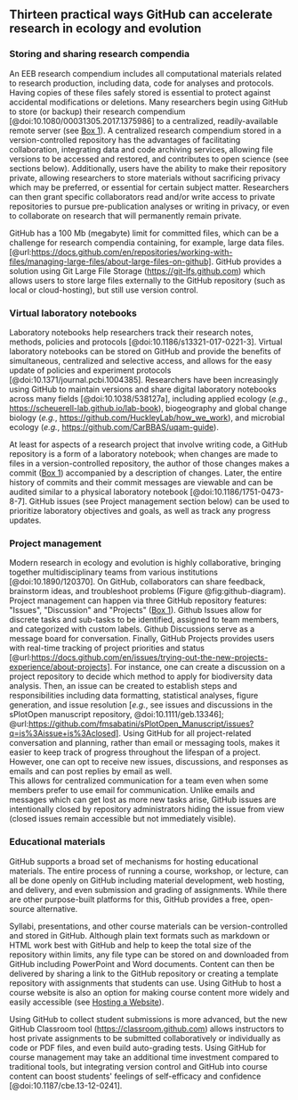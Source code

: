 ## Thirteen practical ways GitHub can accelerate research in ecology and evolution

### Storing and sharing research compendia

<!--*contributors to this section: Dylan Gomes, Emma Hudgins, Pedro Braga, Katherine Hébert* -->
An EEB research compendium includes all computational materials related to research production, including data, code for analyses and protocols.
Having copies of these files safely stored is essential to protect against accidental modifications or deletions.
Many researchers begin using GitHub to store (or backup) their research compendium [@doi:10.1080/00031305.2017.1375986] to a centralized, readily-available remote server (see [Box 1](#definitions)).
A centralized research compendium stored in a version-controlled repository has the advantages of facilitating collaboration, integrating data and code archiving services, allowing file versions to be accessed and restored, and contributes to open science (see sections below). 
Additionally, users have the ability to make their repository private, allowing researchers to store materials without sacrificing privacy which may be preferred, or essential for certain subject matter. 
Researchers can then grant specific collaborators read and/or write access to private repositories to pursue pre-publication analyses or writing in privacy, or even to collaborate on research that will permanently remain private.

GitHub has a 100 Mb (megabyte) limit for committed files, which can be a challenge for research compendia containing, for example, large data files. [@url:https://docs.github.com/en/repositories/working-with-files/managing-large-files/about-large-files-on-github]. 
GitHub provides a solution using Git Large File Storage (<https://git-lfs.github.com>) which allows users to store large files externally to the GitHub repository (such as local or cloud-hosting), but still use version control.

### Virtual laboratory notebooks

<!--*contributors to this section: RCO* -->
Laboratory notebooks help researchers track their research notes, methods, policies and protocols [@doi:10.1186/s13321-017-0221-3].
Virtual laboratory notebooks can be stored on GitHub and provide the benefits of simultaneous, centralized and selective access, and allows for the easy update of policies and experiment protocols [@doi:10.1371/journal.pcbi.1004385].
Researchers have been increasingly using GitHub to maintain versions and share digital laboratory notebooks across many fields [@doi:10.1038/538127a], including applied ecology (_e.g._, <https://scheuerell-lab.github.io/lab-book>), biogeography and global change biology (_e.g._, <https://github.com/HuckleyLab/how_we_work>), and microbial ecology (_e.g._, <https://github.com/CarBBAS/uqam-guide>).

At least for aspects of a research project that involve writing code, a GitHub repository is a form of a laboratory notebook; when changes are made to files in a version-controlled repository, the author of those changes makes a commit ([Box 1](#definitions)) accompanied by a description of changes.
Later, the entire history of commits and their commit messages are viewable and can be audited similar to a physical laboratory notebook [@doi:10.1186/1751-0473-8-7].
GitHub issues (see Project management section below) can be used to prioritize laboratory objectives and goals, as well as track any progress updates.

### Project management

<!--*Contributors to this section: Kaitlyn Gaynor, Rob Crystal-Ornelas, Pedro Braga*-->

Modern research in ecology and evolution is highly collaborative, bringing together multidisciplinary teams from various institutions [@doi:10.1890/120370].
On GitHub, collaborators can share feedback, brainstorm ideas, and troubleshoot problems (Figure @fig:github-diagram).
Project management can happen via three GitHub repository features: "Issues", "Discussion" and "Projects" ([Box 1](#definitions)).
Github Issues allow for discrete tasks and sub-tasks to be identified, assigned to team members, and categorized with custom labels.
Github Discussions serve as a message board for conversation.
Finally, GitHub Projects provides users with real-time tracking of project priorities and status [@url:https://docs.github.com/en/issues/trying-out-the-new-projects-experience/about-projects].
For instance, one can create a discussion on a project repository to decide which method to apply for biodiversity data analysis.
Then, an issue can be created to establish steps and responsibilities including data formatting, statistical analyses, figure generation, and issue resolution [_e.g._, see issues and discussions in the sPlotOpen manuscript repository, @doi:10.1111/geb.13346]; @url:https://github.com/fmsabatini/sPlotOpen_Manuscript/issues?q=is%3Aissue+is%3Aclosed].
Using GitHub for all project-related conversation and planning, rather than email or messaging tools, makes it easier to keep track of progress throughout the lifespan of a project. 
However, one can opt to receive new issues, discussions, and responses as emails and can post replies by email as well.  
This allows for centralized communication for a team even when some members prefer to use email for communication.
Unlike emails and messages which can get lost as more new tasks arise, GitHub issues are intentionally closed by repository administrators hiding the issue from view (closed issues remain accessible but not immediately visible).

<!-- ERS: I removed the Zenhub / Slack section as it seemed like it might fall into R1's definition of "too nerdy". Plus, new GitHub projects has basically all the features of Zenhub-->

### Educational materials

<!-- *contributors to this section: Cole Brookson* -->

GitHub supports a broad set of mechanisms for hosting educational materials.
The entire process of running a course, workshop, or lecture, can all be done openly on GitHub including material development, web hosting, and delivery, and even submission and grading of assignments.
While there are other purpose-built platforms for this, GitHub provides a free, open-source alternative.

Syllabi, presentations, and other course materials can be version-controlled and stored in GitHub. 
Although plain text formats such as markdown or HTML work best with GitHub and help to keep the total size of the repository within limits, any file type can be stored on and downloaded from GitHub including PowerPoint and Word documents.
Content can then be delivered by sharing a link to the GitHub repository or creating a template repository with assignments that students can use.
Using GitHub to host a course website is also an option for making course content more widely and easily accessible (see [Hosting a Website](#hosting-a-website)).

Using GitHub to collect student submissions is more advanced, but the new GitHub Classroom tool (<https://classroom.github.com>) allows instructors to host private assignments to be submitted collaboratively or individually as code or PDF files, and even build auto-grading tests.
Using GitHub for course management may take an additional time investment compared to traditional tools, but integrating version control and GitHub into course content can boost students' feelings of self-efficacy and confidence [@doi:10.1187/cbe.13-12-0241]. <!-- connection to this ref is tenuous.  I think I edited away the connection at some point.  Can someone help out here?-->
